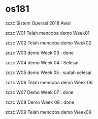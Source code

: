 # os181
zczc Sistem Operasi 2018 Awal

zczc W01 Telah mencoba demo Week01

zczc W02 Telah mencoba demo Week02

zczc W03 demo Week 03 : done

zczc W04 demo Week 04 : Selesai

zczc W05 demo Week 05 : sudah selesai

zczc W06 Telah mencoba demo Week 06

zczc W07 Demo Week 07 : done

zczc W08 Demo Week 08 : done

zczc W09 Telah mencoba demo Week09
